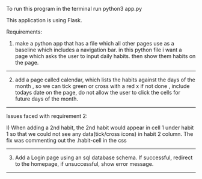 To run this program in the terminal run 
python3 app.py 

This application is using Flask. 

Requirements:
1) make a python app that has a file which all other pages use as a baseline which includes a navigation bar.
in this python file i want a page which asks the user to input daily habits.
then show them habits on the page. 

----------

2) add a page called calendar, which lists the habits against the days of the month , 
so we can tick green or cross with a red x if not done , 
include todays date on the page, 
do not allow the user to click the cells for future days of the month.  

----------

Issues faced with requirement 2:

I) When adding a 2nd habit, the 2nd habit would appear in cell 1 under habit 1 so that we could not see any data(tick/cross icons) in habit 2 column. The fix was commenting out the .habit-cell in the css 

----------

3) Add a Login page using an sql database schema. If successful, redirect to the homepage, if unsuccessful, show error message. 

----------

